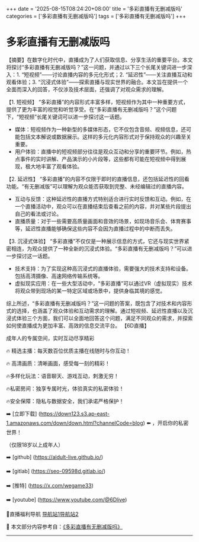 +++
date = '2025-08-15T08:24:20+08:00'
title = '多彩直播有无删减版吗'
categories = ['多彩直播有无删减版吗']
tags = ['多彩直播有无删减版吗']
+++

# 多彩直播有无删减版吗

【摘要】在数字化时代中，直播成为了人们获取信息、分享生活的重要平台。本文将探讨“多彩直播有无删减版吗？”这一问题，并通过以下三个长尾关键词进一步深入：1. “短视频”——讨论直播内容的多元化形式；2. “延迟性”——关注直播互动和观看体验；3. “沉浸式体验”——探索直播与现实世界的融合。本文旨在提供一个全面而深入的回答，不仅涉及技术层面，还强调了对观众需求的理解。

【1. 短视频】
“多彩直播”的内容形式丰富多样，短视频作为其中一种重要方式，提供了更为丰富的视觉和听觉享受。在“多彩直播有无删减版吗？”这个问题下，“短视频”长尾关键词可以进一步探讨这一话题。
- 媒体：短视频作为一种新型的多媒体形态，它不仅包含音频、视频信息，还可能包括文本解说或数据展示。这样的多元化内容形式对于保持观众的兴趣至关重要。
- 用户体验：直播中的短视频部分往往是观众互动和分享的重要环节。例如，热点事件的实时讲解、产品演示的小片段等，这些都有可能在短视频中得到展现，极大地丰富了观看体验。

【2. 延迟性】
“多彩直播”的内容不仅限于即时的直播信息，还包括延迟性的回看功能。“有无删减版”可以理解为观众能否获取到完整、未经编辑过的直播内容。
- 互动与反馈：这种延迟性的直播方式特别适合进行实时反馈和互动。例如，在一个直播活动中，观众可以在直播结束后查看之前的内容，并对某些片段提出自己的看法或讨论。
- 直播质量：对于一些需要高质量画面和音效的场景，如现场音乐会、体育赛事等，延迟性直播能够确保这些内容不会因为直播过程中的中断而丢失。

【3. 沉浸式体验】
“多彩直播”不仅仅是一种展示信息的方式，它还与现实世界紧密相连，为观众提供了一种全新的沉浸式体验。“多彩直播有无删减版吗？”可以进一步探讨这一话题。
- 技术支持：为了实现这种高沉浸式的直播体验，需要强大的技术支持和设备。包括高清摄像、高速网络传输系统等。
- 虚拟现实应用：在一些大型活动中，“多彩直播”可以通过VR（虚拟现实）技术将观众带到现场的某一特定区域或场景中，提供身临其境的感觉。

综上所述，“多彩直播有无删减版吗？”这一问题的答案，既包含了对技术和内容形式的选择，也涵盖了观众体验和互动需求的理解。通过短视频、延迟性直播以及沉浸式体验三个方面，我们可以全面地回答这个问题，满足不同观众的需求，并探索如何使直播成为更加丰富、高效的信息交流平台。
【6D直播】

 成年人的专属空间，实时互动尽享精彩

🔥 精选主播：每天数百位优质主播在线随时与你互动！

🔥 高清画质：清晰画面，感受每一刻的精彩！

🔥多样化玩法：语音聊天、游戏互动，刺激无穷！

🔥私密房间：独享专属时光，体验真实的私密体验！

🔥安全保障：隐私与数据安全，我们承诺严格保护！

➡️ [立即下载] (https://down123.s3.ap-east-1.amazonaws.com/down/down.html?channelCode=blog) ⬅️ ，开启你的私密世界！

 （仅限18岁以上成年人）

➡️ [github] (https://aldult-live.github.io/)

➡️ [gitlab] (https://seo-09598d.gitlab.io/)

➡️ [推特] (https://x.com/wegame33)

➡️ [youtube] (https://www.youtube.com/@6Dlive)

🔞直播福利导航   [导航站1](https://webstack-86085a.gitlab.io/)[导航站2](https://onlygit123-2.github.io/)

📘 本文部分内容参考自：[《多彩直播有无删减版吗》](https://webstack-hugo-3.pages.dev/)

---
